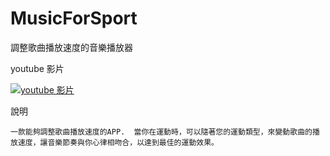 MusicForSport
=============

調整歌曲播放速度的音樂播放器


youtube 影片

[![youtube 影片](http://img.youtube.com/vi/KkFOMzkwAYE/1.jpg)](http://www.youtube.com/watch?v=KkFOMzkwAYE)


說明

    一款能夠調整歌曲播放速度的APP.  當你在運動時，可以隨著您的運動類型，來變動歌曲的播放速度，讓音樂節奏與你心律相吻合，以達到最佳的運動效果。
